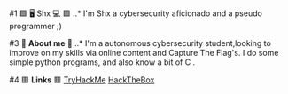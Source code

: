 #1 🟪 🖥️ Shx 💻 🟪
..* I'm Shx a cybersecurity aficionado and a pseudo programmer ;)

#3 🔷 **About me** 🔷
..* I'm a autonomous cybersecurity student,looking to improve on my skills via online content and Capture The Flag's. I do some simple python programs, and also know a bit of C .

#4 🟥 **Links** 🟥
[TryHackMe](https://tryhackme.com/p/Shxr "TryHackMe Profile")
[HackTheBox](https://app.hackthebox.com/users/897061 "HackTheBox Profile")
